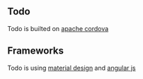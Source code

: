## Todo
Todo is builted on [apache cordova](http://cordova.io)
## Frameworks
Todo is using [material design](http://getmdl.io) and [angular js](http://angularjs.org)